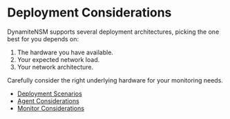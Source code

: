 # Deployment Considerations

DynamiteNSM supports several deployment architectures, picking the one best for you depends on:

1. The hardware you have available.
2. Your expected network load.
3. Your network architecture.

Carefully consider the right underlying hardware for your monitoring needs.

 - [Deployment Scenarios](deployment_considerations/deployment_scenarios.md)
 - [Agent Considerations](deployment_considerations/agent_deployment.md)
 - [Monitor Considerations](deployment_considerations/monitor_deployment.md)

